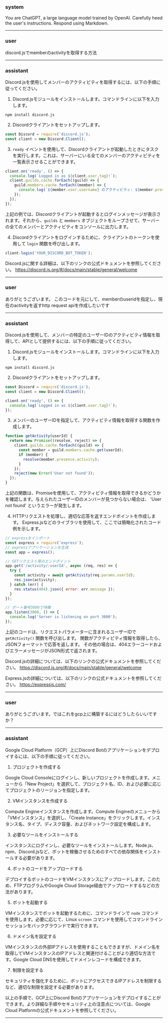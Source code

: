 ### **system**

You are ChatGPT, a large language model trained by OpenAI.
Carefully heed the user's instructions.
Respond using Markdown.

---

### **user**

discord.jsでmemberのactivityを取得する方法

---

### **assistant**

Discord.jsを使用してメンバーのアクティビティを取得するには、以下の手順に従ってください。

1. Discord.jsモジュールをインストールします。コマンドラインに以下を入力します。

```
npm install discord.js
```

2. Discordクライアントをセットアップします。

```javascript
const Discord = require('discord.js');
const client = new Discord.Client();
```

3. `ready` イベントを使用して、Discordクライアントが起動したときにタスクを実行します。これは、サーバーにいる全てのメンバーのアクティビティを一覧表示させることができます。

```javascript
client.on('ready', () => {
  console.log(`Logged in as ${client.user.tag}!`);
  client.guilds.cache.forEach((guild) => {
    guild.members.cache.forEach((member) => {
      console.log(`${member.user.username} のアクティビティ: ${member.presence.activity}`);
    });
  });
});
```

上記の例では、Discordクライアントが起動するとログインメッセージが表示されます。それから、`guilds` と `members` オブジェクトをループさせて、サーバーの全てのメンバーとアクティビティをコンソールに出力します。

4. Discordクライアントをログインするために、クライアントのトークンを使用して `login` 関数を呼び出します。

```javascript
client.login('YOUR_DISCORD_BOT_TOKEN');
```

Discord.jsに関する詳細は、以下のリンクの公式ドキュメントを参照してください。
<https://discord.js.org/#/docs/main/stable/general/welcome>

---

### **user**

ありがとうございます。
このコードを元にして、memberのuseridを指定し、現在のactivityを返すhttp request apiを作成したいです

---

### **assistant**

Discord.jsを使用して、メンバーの特定のユーザーIDのアクティビティ情報を取得して、APIとして提供するには、以下の手順に従ってください。

1. Discord.jsモジュールをインストールします。コマンドラインに以下を入力します。

```
npm install discord.js
```

2. Discordクライアントをセットアップします。

```javascript
const Discord = require('discord.js');
const client = new Discord.Client();

client.on('ready', () => {
  console.log(`Logged in as ${client.user.tag}!`);
});
```

3. メンバーのユーザーIDを指定して、アクティビティ情報を取得する関数を作成します。

```javascript
function getActivity(userId) {
  return new Promise((resolve, reject) => {
    client.guilds.cache.forEach((guild) => {
      const member = guild.members.cache.get(userId);
      if (member) {
        resolve(member.presence.activity);
      }
    });
    reject(new Error('User not found'));
  });
}
```

上記の関数は、Promiseを使用して、アクティビティ情報を取得できるかどうかを確認します。与えられたユーザーIDのメンバーが見つからない場合は、 'User not found' というエラーが発生します。

4. HTTPリクエストを処理し、適切な応答を返すエンドポイントを作成します。 Express.jsなどのライブラリを使用して、ここでは簡略化されたコード例を示します。

```javascript
// expressをインポート
const express = require('express');
// expressアプリケーションを生成
const app = express();

// GETリクエスト用のエンドポイント
app.get('/activity/:userId', async (req, res) => {
  try {
    const activity = await getActivity(req.params.userId);
    res.json(activity);
  } catch (err) {
    res.status(404).json({ error: err.message });
  }
});

// ポート番号3000で待機
app.listen(3000, () => {
  console.log('Server is listening on port 3000');
});
```

上記のコードは、リクエストパラメーターに含まれるユーザーIDで `getActivity()` 関数を呼び出します。 関数がアクティビティ情報を取得したら、JSONフォーマットで応答を返します。 その他の場合は、404エラーコードおよびエラーメッセージがJSON形式で返されます。

Discord.jsの詳細については、以下のリンクの公式ドキュメントを参照してください。
<https://discord.js.org/#/docs/main/stable/general/welcome>

Express.jsの詳細については、以下のリンクの公式ドキュメントを参照してください。
<https://expressjs.com/>

---

### **user**

ありがとうございます。ではこれをgcp上に構築するにはどうしたらいいですか？

---

### **assistant**

Google Cloud Platform（GCP）上にDiscord Botのアプリケーションをデプロイするには、以下の手順に従ってください。

1. プロジェクトを作成する

Google Cloud Consoleにログインし、新しいプロジェクトを作成します。メニューから「New Project」を選択して、プロジェクト名、ID、および必要に応じてプロジェクトのリージョンを指定します。

2. VMインスタンスを作成する

Compute Engineインスタンスを作成します。Compute Engineのメニューから「VMインスタンス」を選択し、「Create Instance」をクリックします。インスタンス名、タイプ、ディスク容量、およびネットワーク設定を構成します。

3. 必要なツールをインストールする

インスタンスにログインし、必要なツールをインストールします。Node.js、npm、Discord.jsなど、ボットを稼働させるためのすべての依存関係をインストールする必要があります。

4. ボットのコードをアップロードする

デプロイするボットのコードをVMインスタンスにアップロードします。このため、FTPプログラムやGoogle Cloud Storage経由でアップロードするなどの方法があります。

5. ボットを起動する

VMインスタンスでボットを起動するために、コマンドラインで `node` コマンドを使用します。必要に応じて、Linux `screen` コマンドを使用してコマンドラインセッションをバックグラウンドで実行できます。

6. ドメイン名を設定する

VMインスタンスの外部IPアドレスを使用することもできますが、ドメイン名を取得してVMインスタンスのIPアドレスと関連付けることがより適切な方法です。Google Cloud DNSを使用してドメインレコードを構成できます。

7. 制限を設定する

セキュリティを強化するために、ボットにアクセスできるIPアドレスを制限するなど、適切な制限を設定する必要があります。

以上の手順で、GCP上にDiscord Botのアプリケーションをデプロイすることができます。より詳細な手順やセキュリティ上の注意点については、Google Cloud Platformの公式ドキュメントを参照してください。

---
